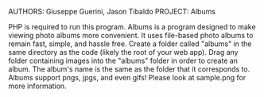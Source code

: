 AUTHORS: Giuseppe Guerini, Jason Tibaldo
PROJECT: Albums

PHP is required to run this program.
Albums is a program designed to make viewing photo albums more convenient.
It uses file-based photo albums to remain fast, simple, and hassle free.
Create a folder called "albums" in the same directory as the code (likely the root of your web app).
Drag any folder containing images into the "albums" folder in order to create an album.
The album's name is the same as the folder that it corresponds to.
Albums support pngs, jpgs, and even gifs!
Please look at sample.png for more information.
